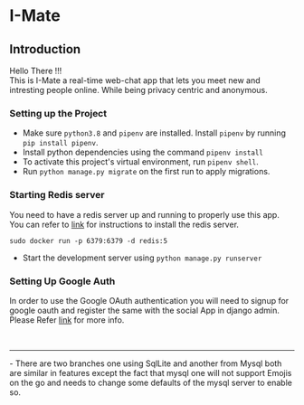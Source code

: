 # I-Mate

## Introduction

Hello There !!!\
This is I-Mate a real-time web-chat app that lets you meet new and intresting people online. While being privacy centric and anonymous.

### Setting up the Project

- Make sure `python3.8` and `pipenv` are installed. Install `pipenv` by running `pip install pipenv`.
- Install python dependencies using the command `pipenv install` 
- To activate this project's virtual environment, run `pipenv shell`.
- Run `python manage.py migrate` on the first run to apply migrations.

### Starting Redis server
You need to have a redis server up and running to properly use this app. You can refer to [link](https://hub.docker.com/_/redis) for instructions to install the redis server.

	sudo docker run -p 6379:6379 -d redis:5
- Start the development server using `python manage.py runserver`

### Setting Up Google Auth
In order to use the Google OAuth authentication you will need to signup for google oauth and register the same with the social App in django admin. Please Refer [link](https://www.section.io/engineering-education/django-google-oauth/) for more info.

<br>
<hr>
- There are two branches one using SqlLite and another from Mysql both are similar in features except the fact that mysql one will not support Emojis on the go and needs to change some defaults of the mysql server to enable so.